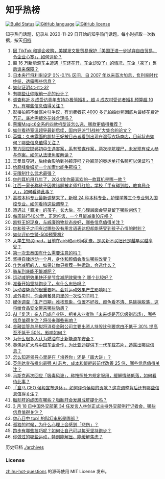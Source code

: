 # 知乎热榜
[![Build Status](https://github.com/ToWeLong/zhihu-hot-questions/workflows/CI/badge.svg)](https://github.com/ToWeLong/zhihu-hot-questions/actions)
[![GitHub language](https://img.shields.io/badge/language-golang-orange.svg)](https://golang.org/)
[![GitHub license](https://img.shields.io/github/license/ToWeLong/zhihu-hot-questions)](https://github.com/ToWeLong/zhihu-hot-questions/blob/main/LICENSE)

知乎热门话题，记录从 2020-11-29 日开始的知乎热门话题。每小时抓取一次数据，按天[归档](./archives)

<!-- BEGIN -->

1. [因 TikTok 和钢企收购，美媒发文批贸易保护「美国正进一步抛弃自由贸易，令企业心寒」，如何评价？](https://www.zhihu.com/question/649102039)
1. [超 16 万新能源车主遭遇「车还在开，车企却没了」的情况，车企「凉了」售后谁来保障？](https://www.zhihu.com/question/648684014)
1. [日本央行将利率设定 0%-0.1% 区间，自 2007 年以来首次加息，负利率时代终结，透露哪些信息？](https://www.zhihu.com/question/649178755)
1. [如何证明4＞π＞3?](https://www.zhihu.com/question/644938190)
1. [有哪些让你眼前一亮的设计？](https://www.zhihu.com/question/345685884)
1. [调查称近 8 成受访青年支持办极简婚礼，超 4 成农村受访者婚礼预算超 10 万，有哪些信息值得关注？](https://www.zhihu.com/question/649160040)
1. [影楼拍照不给底片引争议，有消费者花 4000 多元拍婚纱照因底片最终花费近万元，底片需额外花钱合理吗？](https://www.zhihu.com/question/649162116)
1. [荣耀Magic6全系的四款机型该怎么选，哪款更值得推荐？](https://www.zhihu.com/question/649159127)
1. [如何看待室温超导最新后续，国内导派“11战神”大集合的论文？](https://www.zhihu.com/question/649162557)
1. [英媒：久未露面的凯特王妃被目击者看到出现在温莎农场商店，目前状态如何？哪些信息值得关注？](https://www.zhihu.com/question/649049005)
1. [警方回应邯郸初中生遇害案，系有预谋作案，两次挖坑埋尸，未发现有成人参与作案，如何从法律角度解读？](https://www.zhihu.com/question/649154514)
1. [王曼昱夺冠，后续会影响到孙颖莎吗？孙颖莎的奥运单打名额可以保证吗？](https://www.zhihu.com/question/649035304)
1. [给巅峰詹姆斯一个加索尔能争冠吗？](https://www.zhihu.com/question/338438352)
1. [无限制什么武术最强？](https://www.zhihu.com/question/647918547)
1. [你的耳机用几年了，2024年你最喜欢的一款耳机是哪一款？](https://www.zhihu.com/question/645711531)
1. [江西一家长称孩子因做错题被老师打红脸，学校「手有碰到脸，教育局介入」，如何看待此事？](https://www.zhihu.com/question/649066175)
1. [高校本科专业最新调整来了，新增 24 种本科专业，护理学等三个专业列入国控专业，如何看待这些调整？](https://www.zhihu.com/question/649171916)
1. [遭遇过「霸凌」的孩子，长大后，在心理层面会容易留下哪些创伤？](https://www.zhihu.com/question/649090917)
1. [每周骑行40公里，正常吃饭，一个月能减重10斤吗？](https://www.zhihu.com/question/648493704)
1. [凯特王妃现身，与威廉购物状态良好，哪些信息值得关注？](https://www.zhihu.com/question/649067236)
1. [你和孩子之间有过哪些没有用言语表达但却能感受到孩子心情的时刻？](https://www.zhihu.com/question/648041306)
1. [如何评价空警-500预警机?](https://www.zhihu.com/question/647784614)
1. [大学生想买ipad，目前在air5和air6间犹豫，是买新不买旧还是越早买越享受？](https://www.zhihu.com/question/645077675)
1. [第一次去泰国有什么需要注意的吗？](https://www.zhihu.com/question/37004158)
1. [坚持自律运动一个月，身体和颜值会发生哪些改变？](https://www.zhihu.com/question/648495341)
1. [作为减肥的人，如果让你只推荐一种运动，会选什么？](https://www.zhihu.com/question/647590466)
1. [骑车到底能不能减肥？](https://www.zhihu.com/question/648934063)
1. [运动减肥效果快还是节食减肥效果快？ 哪个比较好？](https://www.zhihu.com/question/648499468)
1. [准备开始坚持跑步了，有什么忠告吗？](https://www.zhihu.com/question/647170981)
1. [运动姿势真的很重要吗，会对运动效果产生影响吗？](https://www.zhihu.com/question/648411504)
1. [点外卖时，你会用餐具包里的一次性勺子吗？](https://www.zhihu.com/question/648657921)
1. [媒体调查「生产日期」难找现象，位置不好找、颜色看不清、易除抹脱落，这将给食品安全带来哪些隐患？](https://www.zhihu.com/question/649097244)
1. [AI「复活」亲人已成产业链，相关从业者称「未来或是万亿级别市场」，哪些信息值得关注？将带来哪些影响？](https://www.zhihu.com/question/649174732)
1. [金融监管总局拟将消费金融公司主要出资人持股比例要求由不低于 30% 提高至不低于 50%，影响如何？](https://www.zhihu.com/question/649166588)
1. [为什么很多人认为燃油车比新能源车安全？](https://www.zhihu.com/question/605477739)
1. [英伟达扩大与中国车企合作，为比亚迪提供下一代车载芯片，透露出哪些信息？](https://www.zhihu.com/question/649170357)
1. [怎么知道领导心里是在「培养你」还是「画大饼」？](https://www.zhihu.com/question/648171345)
1. [英伟达宣布推出最强 AI 芯片，成本和能耗较前代改善 25 倍，哪些信息值得关注？](https://www.zhihu.com/question/649166593)
1. [马斯克再次回应「吸毒风波」，称按照处方规定服用，缓解情绪低落，如何看待此事？](https://www.zhihu.com/question/649169415)
1. [「盒马 CEO 侯毅宣布退休」，如何评价侯毅的贡献？这次调整背后还有哪些信息值得关注？](https://www.zhihu.com/question/649091215)
1. [脂肪肝的成因有哪些？脂肪肝会发展成肝硬化吗？](https://www.zhihu.com/question/649088362)
1. [3 月 18 日中国外交部第 34 任发言人林剑正式主持外交部例行记者会，哪些信息值得关注？](https://www.zhihu.com/question/649080962)
1. [你心目中 top1 的科幻电影是哪部？](https://www.zhihu.com/question/648514905)
1. [孤独的时候，为什么心理上会感到「悲伤」？](https://www.zhihu.com/question/648450294)
1. [跑步有哪些技巧呢？如何让自己可以每天坚持跑步？](https://www.zhihu.com/question/648484054)
1. [你做过的哪些运动，特别能解压、能缓解焦虑？](https://www.zhihu.com/question/647590450)

<!-- END -->

历史归档 [./archives](./archives)


### License
[zhihu-hot-questions](https://github.com/towelong/zhihu-hot-questions) 的源码使用 MIT License 发布。